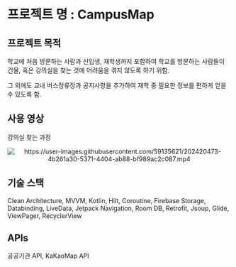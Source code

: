 # 프로젝트 명 : CampusMap

## 프로젝트 목적

  학교에 처음 방문하는 사람과 신입생, 재학생까지 포함하여 학교를 방문하는 사람들이 건물, 혹은 강의실을 찾는 것에 어려움을 겪지 않도록 하기 위함.
  
  그 외에도 교내 버스정류장과 공지사항을 추가하여 재학 중 필요한 정보를 편하게 얻을 수 있도록 함.
  
  
  
## 사용 영상

강의실 찾는 과정

<p align="center">
<img alt="https://user-images.githubusercontent.com/59135621/202420473-4b261a30-5371-4404-ab88-bf989ac2c087.mp4">
</p>

## 기술 스택
Clean Architecture, MVVM, Kotlin, Hilt, Coroutine, Firebase Storage, Databinding, LiveData, Jetpack Navigation, Room DB, Retrofit,
Jsoup, Glide, ViewPager, RecyclerView

## APIs
공공기관 API, KaKaoMap API

